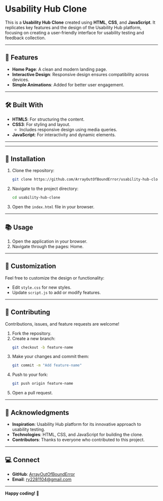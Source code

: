 
# Usability Hub Clone  

This is a **Usability Hub Clone** created using **HTML**, **CSS**, and **JavaScript**. It replicates key features and the design of the Usability Hub platform, focusing on creating a user-friendly interface for usability testing and feedback collection.  

---

## 🚀 Features  

- **Home Page**: A clean and modern landing page.   
- **Interactive Design**: Responsive design ensures compatibility across devices.  
- **Simple Animations**: Added for better user engagement.  

---

## 🛠️ Built With  

- **HTML5**: For structuring the content.  
- **CSS3**: For styling and layout.  
  - Includes responsive design using media queries.  
- **JavaScript**: For interactivity and dynamic elements.  

---

---

## 🧩 Installation  

1. Clone the repository:  
   ```bash  
   git clone https://github.com/ArrayOutOfBoundError/usability-hub-clone.git  
   ```  
2. Navigate to the project directory:  
   ```bash  
   cd usability-hub-clone  
   ```  
3. Open the `index.html` file in your browser.  

---

## 📚 Usage  

1. Open the application in your browser.  
2. Navigate through the pages: Home.  

---

## 🎨 Customization  

Feel free to customize the design or functionality:  
- Edit `style.css` for new styles.  
- Update `script.js` to add or modify features.  

---

## 🤝 Contributing  

Contributions, issues, and feature requests are welcome!  

1. Fork the repository.  
2. Create a new branch:  
   ```bash  
   git checkout -b feature-name  
   ```  
3. Make your changes and commit them:  
   ```bash  
   git commit -m "Add feature-name"  
   ```  
4. Push to your fork:  
   ```bash  
   git push origin feature-name  
   ```  
5. Open a pull request.  

---

## 🌟 Acknowledgments  

- **Inspiration**: Usability Hub platform for its innovative approach to usability testing.  
- **Technologies**: HTML, CSS, and JavaScript for building the clone.  
- **Contributors**: Thanks to everyone who contributed to this project.  

---

## 💻 Connect  

- **GitHub**: [ArrayOutOfBoundError](https://github.com/ArrayOutOfBoundErrror)  
- **Email**: [ry2281104@gmail.com](mailto:ry2281104@gmail.com)  

---

**Happy coding! 🚀**  

